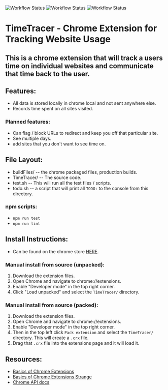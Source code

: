 ![Workflow Status](https://github.com/Calvinbullock/timeTracer/actions/workflows/lint.yaml/badge.svg)
![Workflow Status](https://github.com/Calvinbullock/timeTracer/actions/workflows/test.yaml/badge.svg)
![Workflow Status](https://github.com/Calvinbullock/timeTracer/actions/workflows/prettier.yaml/badge.svg)

# TimeTracer - Chrome Extension for Tracking Website Usage

## This is a chrome extension that will track a users time on individual websites and communicate that time back to the user.

## Features:

- All data is stored locally in chrome local and not sent anywhere else.
- Records time spent on all sites visited.

### Planned features:

- Can flag / block URLs to redirect and keep you off that particular site.
- See multiple days.
- add sites that you don't want to see time on.

## File Layout:

- buildFiles/ -- the chrome packaged files, production builds.
- TimeTracer/ -- The source code.
- test.sh -- This will run all the test files / scripts.
- todo.sh -- a script that will print all `TODO:` to the console from this directory.

### npm scripts:

- `npm run test`
- `npm run lint`

## Install Instructions:

- Can be found on the chrome store [HERE](https://chromewebstore.google.com/detail/timetracer/oalkfnhcckpeghkjmaoidcckokidaoap).

### Manual install from source (unpacked):

1. Download the extension files.
2. Open Chrome and navigate to chrome://extensions.
3. Enable "Developer mode" in the top right corner.
4. Click "Load unpacked" and select the `TimeTracer/` directory.  

### Manual install from source (packed):

1. Download the extension files.
2. Open Chrome and navigate to chrome://extensions.
3. Enable "Developer mode" in the top right corner.
4. Then in the top left click `Pack extension` and select the `TimeTracer/` directory. This will create a `.crx` file.
5. Drag that `.crx` file into the extensions page and it will load it.

## Resources:

- [Basics of Chrome Extensions](https://www.youtube.com/watch?v=Zt_6UXvoKHM)
- [Basics of Chrome Extensions Strange](https://www.youtube.com/watch?v=Is_ZA4yxliE)
- [Chrome API docs](https://developer.chrome.com/docs/extensions/reference/api/storage#local)
